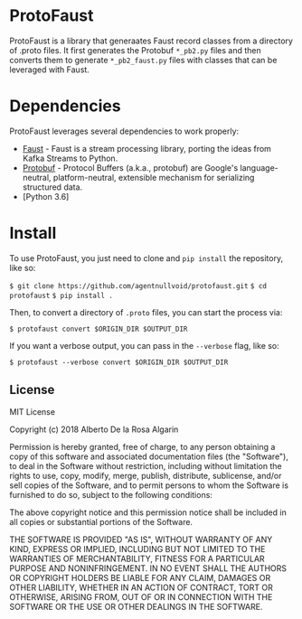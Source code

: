 # ProtoFaust

ProtoFaust is a library that generaates Faust record classes from a directory
of .proto files. It first generates the Protobuf `*_pb2.py` files and then converts
them to generate `*_pb2_faust.py` files with classes that can be leveraged with Faust.

# Dependencies

ProtoFaust leverages several dependencies to work properly:

* [Faust](https://github.com/robinhood/faust) - Faust is a stream processing library, porting the ideas from Kafka Streams to Python.
* [Protobuf](https://github.com/google/protobuf) - Protocol Buffers (a.k.a., protobuf) are Google's language-neutral, platform-neutral, extensible mechanism for serializing structured data.
* [Python 3.6]

# Install

To use ProtoFaust, you just need to clone and `pip install` the repository, like so:

`$ git clone https://github.com/agentnullvoid/protofaust.git`
`$ cd protofaust`
`$ pip install .`

Then, to convert a directory of `.proto` files, you can start the process via:

`$ protofaust convert $ORIGIN_DIR $OUTPUT_DIR`

If you want a verbose output, you can pass in the `--verbose` flag, like so:

`$ protofaust --verbose convert $ORIGIN_DIR $OUTPUT_DIR`

License
----

MIT License

Copyright (c) 2018 Alberto De la Rosa Algarin

Permission is hereby granted, free of charge, to any person obtaining a copy
of this software and associated documentation files (the "Software"), to deal
in the Software without restriction, including without limitation the rights
to use, copy, modify, merge, publish, distribute, sublicense, and/or sell
copies of the Software, and to permit persons to whom the Software is
furnished to do so, subject to the following conditions:

The above copyright notice and this permission notice shall be included in all
copies or substantial portions of the Software.

THE SOFTWARE IS PROVIDED "AS IS", WITHOUT WARRANTY OF ANY KIND, EXPRESS OR
IMPLIED, INCLUDING BUT NOT LIMITED TO THE WARRANTIES OF MERCHANTABILITY,
FITNESS FOR A PARTICULAR PURPOSE AND NONINFRINGEMENT. IN NO EVENT SHALL THE
AUTHORS OR COPYRIGHT HOLDERS BE LIABLE FOR ANY CLAIM, DAMAGES OR OTHER
LIABILITY, WHETHER IN AN ACTION OF CONTRACT, TORT OR OTHERWISE, ARISING FROM,
OUT OF OR IN CONNECTION WITH THE SOFTWARE OR THE USE OR OTHER DEALINGS IN THE
SOFTWARE.
